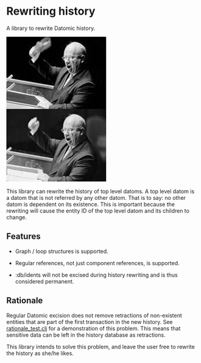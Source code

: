 # Rewriting history

A library to rewrite Datomic history.

![Shoe-banging incident](Khruschev_shoe_fake.jpg "Shoe-banging incident")

This library can rewrite the history of top level datoms.
A top level datom is a datom that is not referred by any other datom.
That is to say: no other datom is dependent on its existence.
This is important because the rewriting will cause the entity ID of the top level
datom and its children to change.

## Features

* Graph / loop structures is supported.

* Regular references, not just component references, is supported.

* :db/idents will not be excised during history rewriting and is thus considered permanent.

## Rationale

Regular Datomic excision does not remove retractions of non-existent entities 
that are part of the first transaction in the new history.
See [rationale_test.clj](test/no/nsd/rationale_test.clj) for a demonstration
of this problem.
This means that sensitive data can be left in the history database as retractions.

This library intends to solve this problem, and leave the user free to rewrite the history
as she/he likes.